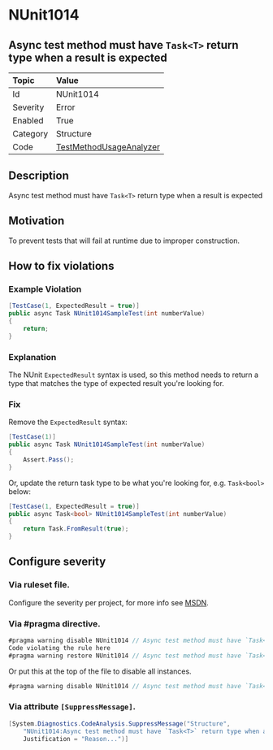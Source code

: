 # NUnit1014

## Async test method must have `Task<T>` return type when a result is expected

| Topic    | Value
| :--      | :--
| Id       | NUnit1014
| Severity | Error
| Enabled  | True
| Category | Structure
| Code     | [TestMethodUsageAnalyzer](https://github.com/nunit/nunit.analyzers/blob/0.2.0/src/nunit.analyzers/TestMethodUsage/TestMethodUsageAnalyzer.cs)

## Description

Async test method must have `Task<T>` return type when a result is expected

## Motivation

To prevent tests that will fail at runtime due to improper construction.

## How to fix violations

### Example Violation

```csharp
[TestCase(1, ExpectedResult = true)]
public async Task NUnit1014SampleTest(int numberValue)
{
    return;
}
```

### Explanation

The NUnit `ExpectedResult` syntax is used, so this method needs to return a type that matches the type of expected result you're looking for.

### Fix

Remove the `ExpectedResult` syntax:

```csharp
[TestCase(1)]
public async Task NUnit1014SampleTest(int numberValue)
{
    Assert.Pass();
}
```

Or, update the return task type to be what you're looking for, e.g. `Task<bool>` below:

```csharp
[TestCase(1, ExpectedResult = true)]
public async Task<bool> NUnit1014SampleTest(int numberValue)
{
    return Task.FromResult(true);
}
```

<!-- start generated config severity -->
## Configure severity

### Via ruleset file.

Configure the severity per project, for more info see [MSDN](https://msdn.microsoft.com/en-us/library/dd264949.aspx).

### Via #pragma directive.

```csharp
#pragma warning disable NUnit1014 // Async test method must have `Task<T>` return type when a result is expected
Code violating the rule here
#pragma warning restore NUnit1014 // Async test method must have `Task<T>` return type when a result is expected
```

Or put this at the top of the file to disable all instances.

```csharp
#pragma warning disable NUnit1014 // Async test method must have `Task<T>` return type when a result is expected
```

### Via attribute `[SuppressMessage]`.

```csharp
[System.Diagnostics.CodeAnalysis.SuppressMessage("Structure",
    "NUnit1014:Async test method must have `Task<T>` return type when a result is expected",
    Justification = "Reason...")]
```
<!-- end generated config severity -->
